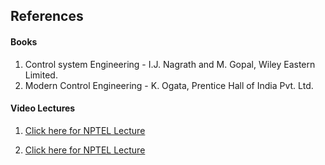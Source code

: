 ## References
#### Books
1. Control system Engineering - I.J. Nagrath and M. Gopal, Wiley Eastern Limited.
2. Modern Control Engineering - K. Ogata, Prentice Hall of India Pvt. Ltd.


#### Video Lectures
1. <a href="https://www.youtube.com/watch?v=3b2poIEjEFo" target="_blank">Click here for NPTEL Lecture</a>

2. <a href="https://www.youtube.com/watch?v=1OfLgpFq6Rc&list=PLSRCPd4kA2-S2Cu1tYUe5WGmc959y50Xf&index=5" target="_blank">Click here for NPTEL Lecture </a>

